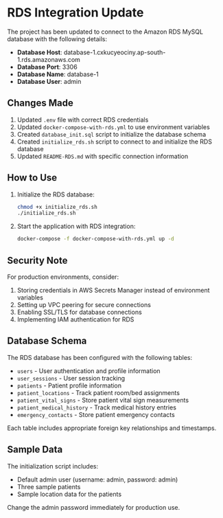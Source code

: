 # RDS Integration Update

The project has been updated to connect to the Amazon RDS MySQL database with the following details:

- **Database Host**: database-1.cxkucyeociny.ap-south-1.rds.amazonaws.com
- **Database Port**: 3306
- **Database Name**: database-1
- **Database User**: admin

## Changes Made

1. Updated `.env` file with correct RDS credentials
2. Updated `docker-compose-with-rds.yml` to use environment variables
3. Created `database_init.sql` script to initialize the database schema
4. Created `initialize_rds.sh` script to connect to and initialize the RDS database
5. Updated `README-RDS.md` with specific connection information

## How to Use

1. Initialize the RDS database:
   ```bash
   chmod +x initialize_rds.sh
   ./initialize_rds.sh
   ```

2. Start the application with RDS integration:
   ```bash
   docker-compose -f docker-compose-with-rds.yml up -d
   ```

## Security Note

For production environments, consider:
1. Storing credentials in AWS Secrets Manager instead of environment variables
2. Setting up VPC peering for secure connections
3. Enabling SSL/TLS for database connections
4. Implementing IAM authentication for RDS

## Database Schema

The RDS database has been configured with the following tables:
- `users` - User authentication and profile information
- `user_sessions` - User session tracking
- `patients` - Patient profile information
- `patient_locations` - Track patient room/bed assignments
- `patient_vital_signs` - Store patient vital sign measurements
- `patient_medical_history` - Track medical history entries
- `emergency_contacts` - Store patient emergency contacts

Each table includes appropriate foreign key relationships and timestamps.

## Sample Data

The initialization script includes:
- Default admin user (username: admin, password: admin)
- Three sample patients
- Sample location data for the patients

Change the admin password immediately for production use.